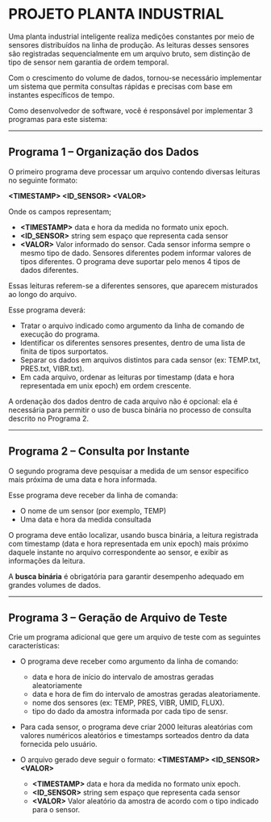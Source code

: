 # PROJETO PLANTA INDUSTRIAL

Uma planta industrial inteligente realiza medições constantes por meio de sensores distribuídos na linha de produção. As leituras desses sensores são registradas sequencialmente em um arquivo bruto, sem distinção de tipo de sensor nem garantia de ordem temporal.

Com o crescimento do volume de dados, tornou-se necessário implementar um sistema que permita consultas rápidas e precisas com base em instantes específicos de tempo.

Como desenvolvedor de software, você é responsável por implementar 3 programas para este sistema:
<hr/>

## Programa 1 – Organização dos Dados
O primeiro programa deve processar um arquivo contendo diversas leituras no seguinte formato:

**<TIMESTAMP\> <ID_SENSOR\> <VALOR\>**

Onde os campos representam;

- **<TIMESTAMP\>** data e hora da medida no formato unix epoch.
- **<ID_SENSOR\>** string sem espaço que representa cada sensor
- **<VALOR\>** Valor informado do sensor. Cada sensor informa sempre o mesmo tipo de dado. Sensores diferentes podem informar valores de tipos diferentes. O programa deve suportar pelo menos 4 tipos de dados diferentes.

Essas leituras referem-se a diferentes sensores, que aparecem misturados ao longo do arquivo.

Esse programa deverá:

- Tratar o arquivo indicado como argumento da linha de comando de execução do programa.
- Identificar os diferentes sensores presentes, dentro de uma lista de finita de tipos surportatos.
- Separar os dados em arquivos distintos para cada sensor (ex: TEMP.txt, PRES.txt, VIBR.txt).
- Em cada arquivo, ordenar as leituras por timestamp (data e hora representada em unix epoch) em ordem crescente.

A ordenação dos dados dentro de cada arquivo não é opcional: ela é necessária para permitir o uso de busca binária no processo de consulta descrito no Programa 2.

<hr/>

## Programa 2 – Consulta por Instante
O segundo programa deve pesquisar a medida de um sensor especifico mais próxima de uma data e hora informada.

Esse programa deve receber da linha de comanda:

- O nome de um sensor (por exemplo, TEMP)
- Uma data e hora da medida consultada

O programa deve então localizar, usando busca binária, a leitura registrada com timestamp (data e hora representada em unix epoch)  mais próximo daquele instante no arquivo correspondente ao sensor, e exibir as informações da leitura.

A **busca binária** é obrigatória para garantir desempenho adequado em grandes volumes de dados.

<hr/>

## Programa 3 – Geração de Arquivo de Teste
Crie um programa adicional que gere um arquivo de teste com as seguintes características:

- O programa deve receber como argumento da linha de comando:
    - data e hora de início do intervalo de amostras geradas aleatoriamente
    - data e hora de fim do intervalo de amostras  geradas aleatoriamente.
    - nome dos sensores (ex: TEMP, PRES, VIBR, UMID, FLUX).
    - tipo do dado da amostra informada por cada tipo de sensr.
- Para cada sensor, o programa deve criar 2000 leituras aleatórias com valores numéricos aleatórios e timestamps sorteados dentro da data fornecida pelo usuário.

- O arquivo gerado deve seguir o formato: **<TIMESTAMP\> <ID_SENSOR\> <VALOR\>**

    - **<TIMESTAMP\>** data e hora da medida no formato unix epoch.
    - **<ID_SENSOR\>** string sem espaço que representa cada sensor
    - **<VALOR\>** Valor aleatório da amostra de acordo com o tipo indicado para o sensor.
